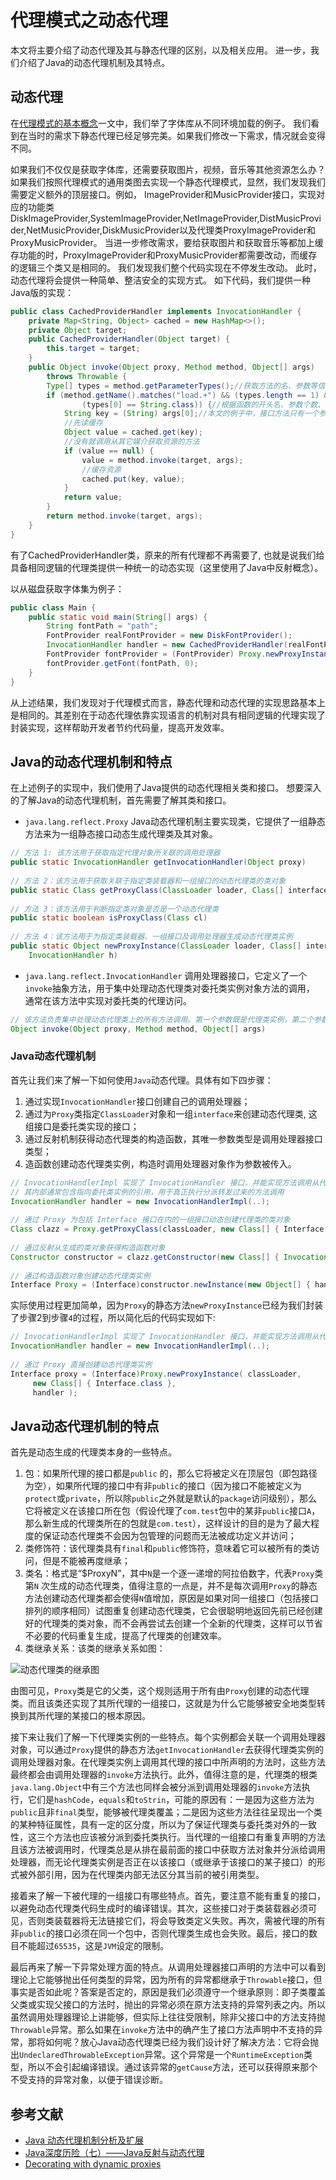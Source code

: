 # 代理模式之动态代理
本文将主要介绍了动态代理及其与静态代理的区别，以及相关应用。 进一步，我们介绍了Java的动态代理机制及其特点。

## 动态代理
在[代理模式的基本概念](./代理模式的基本概念.md)一文中，我们举了字体库从不同环境加载的例子。 我们看到在当时的需求下静态代理已经足够完美。如果我们修改一下需求，情况就会变得不同。 

如果我们不仅仅是获取字体库，还需要获取图片，视频，音乐等其他资源怎么办？ 如果我们按照代理模式的通用类图去实现一个静态代理模式，显然，我们发现我们需要定义额外的顶层接口。例如， ImageProvider和MusicProvider接口，实现对应的功能类DiskImageProvider,SystemImageProvider,NetImageProvider,DistMusicProvider,NetMusicProvider,DiskMusicProvider以及代理类ProxyImageProvider和ProxyMusicProvider。 当进一步修改需求，要给获取图片和获取音乐等都加上缓存功能的时，ProxyImageProvider和ProxyMusicProvider都需要改动，而缓存的逻辑三个类又是相同的。 我们发现我们整个代码实现在不停发生改动。 此时，动态代理将会提供一种简单、整洁安全的实现方式。 如下代码，我们提供一种Java版的实现：

```java
public class CachedProviderHandler implements InvocationHandler {
    private Map<String, Object> cached = new HashMap<>();
    private Object target;
    public CachedProviderHandler(Object target) {
        this.target = target;
    }
    public Object invoke(Object proxy, Method method, Object[] args)
        throws Throwable {
        Type[] types = method.getParameterTypes();//获取方法的名、参数等信息
        if (method.getName().matches("load.+") && (types.length == 1) &&
                (types[0] == String.class)) {//根据函数的开头名、参数个数、参数类型判断是否是获取资源的方法
            String key = (String) args[0];//本文的例子中，接口方法只有一个参数，获取的就是这个传入的参数
            //先读缓存
            Object value = cached.get(key);
            //没有就调用从其它媒介获取资源的方法
            if (value == null) {
                value = method.invoke(target, args);
                //缓存资源
                cached.put(key, value);
            }
            return value;
        }
        return method.invoke(target, args);
    }
}

```
有了CachedProviderHandler类，原来的所有代理都不再需要了, 也就是说我们给具备相同逻辑的代理类提供一种统一的动态实现（这里使用了Java中反射概念）。

以从磁盘获取字体集为例子：

```java
public class Main {
    public static void main(String[] args) {
        String fontPath = "path";
        FontProvider realFontProvider = new DiskFontProvider();
        InvocationHandler handler = new CachedProviderHandler(realFontProvider);
        FontProvider fontProvider = (FontProvider) Proxy.newProxyInstance(realFontProvider.getClass().getClassLoader(), realFontProvider.getClass().getInterfaces(), handler);//fontProvider就是动态创建的代理类实例
        fontProvider.getFont(fontPath, 0);
    }
}
```

从上述结果，我们发现对于代理模式而言，静态代理和动态代理的实现思路基本上是相同的。其差别在于动态代理依靠实现语言的机制对具有相同逻辑的代理实现了封装实现，这样帮助开发者节约代码量，提高开发效率。

## Java的动态代理机制和特点
在上述例子的实现中，我们使用了Java提供的动态代理相关类和接口。 想要深入的了解Java的动态代理机制，首先需要了解其类和接口。

- `java.lang.reflect.Proxy` Java动态代理机制主要实现类，它提供了一组静态方法来为一组静态接口动态生成代理类及其对象。

```java
// 方法 1: 该方法用于获取指定代理对象所关联的调用处理器
public static InvocationHandler getInvocationHandler(Object proxy) 
 
// 方法 2：该方法用于获取关联于指定类装载器和一组接口的动态代理类的类对象
public static Class getProxyClass(ClassLoader loader, Class[] interfaces) 
 
// 方法 3：该方法用于判断指定类对象是否是一个动态代理类
public static boolean isProxyClass(Class cl) 
 
// 方法 4：该方法用于为指定类装载器、一组接口及调用处理器生成动态代理类实例
public static Object newProxyInstance(ClassLoader loader, Class[] interfaces, 
    InvocationHandler h)
```

- `java.lang.reflect.InvocationHandler` 调用处理器接口，它定义了一个`invoke`抽象方法，用于集中处理动态代理类对委托类实例对象方法的调用， 通常在该方法中实现对委托类的代理访问。

```java
// 该方法负责集中处理动态代理类上的所有方法调用。第一个参数既是代理类实例，第二个参数是被调用的方法对象。第三个方法是调用参数。调用处理器根据这三个参数进行预处理或分派到委托类实例上发射执行
Object invoke(Object proxy, Method method, Object[] args)
```

### Java动态代理机制
首先让我们来了解一下如何使用`Java`动态代理。具体有如下四步骤：

1. 通过实现`InvocationHandler`接口创建自己的调用处理器；
2. 通过为`Proxy`类指定`ClassLoader`对象和一组`interface`来创建动态代理类, 这组接口是委托类实现的接口；
3. 通过反射机制获得动态代理类的构造函数，其唯一参数类型是调用处理器接口类型；
4. 造函数创建动态代理类实例，构造时调用处理器对象作为参数被传入。

```java
// InvocationHandlerImpl 实现了 InvocationHandler 接口，并能实现方法调用从代理类到委托类的分派转发
// 其内部通常包含指向委托类实例的引用，用于真正执行分派转发过来的方法调用
InvocationHandler handler = new InvocationHandlerImpl(..); 
 
// 通过 Proxy 为包括 Interface 接口在内的一组接口动态创建代理类的类对象
Class clazz = Proxy.getProxyClass(classLoader, new Class[] { Interface.class, ... }); 
 
// 通过反射从生成的类对象获得构造函数对象
Constructor constructor = clazz.getConstructor(new Class[] { InvocationHandler.class }); 
 
// 通过构造函数对象创建动态代理类实例
Interface Proxy = (Interface)constructor.newInstance(new Object[] { handler });
```
实际使用过程更加简单，因为`Proxy`的静态方法`newProxyInstance`已经为我们封装了步骤2到步骤`4`的过程，所以简化后的代码实现如下:

```java
// InvocationHandlerImpl 实现了 InvocationHandler 接口，并能实现方法调用从代理类到委托类的分派转发
InvocationHandler handler = new InvocationHandlerImpl(..); 
 
// 通过 Proxy 直接创建动态代理类实例
Interface proxy = (Interface)Proxy.newProxyInstance( classLoader, 
     new Class[] { Interface.class }, 
     handler );

```

## Java动态代理机制的特点
首先是动态生成的代理类本身的一些特点。
1. 包：如果所代理的接口都是`public` 的，那么它将被定义在顶层包（即包路径为空），如果所代理的接口中有非`public`的接口（因为接口不能被定义为`protect`或`private`，所以除`public`之外就是默认的`package`访问级别），那么它将被定义在该接口所在包（假设代理了`com.test`包中的某非`public`接口`A`，那么新生成的代理类所在的包就是`com.test`），这样设计的目的是为了最大程度的保证动态代理类不会因为包管理的问题而无法被成功定义并访问；
2. 类修饰符：该代理类具有`final`和`public`修饰符，意味着它可以被所有的类访问，但是不能被再度继承；
3. 类名：格式是“$ProxyN”，其中`N`是一个逐一递增的阿拉伯数字，代表`Proxy`类第`N` 次生成的动态代理类，值得注意的一点是，并不是每次调用`Proxy`的静态方法创建动态代理类都会使得`N`值增加，原因是如果对同一组接口（包括接口排列的顺序相同）试图重复创建动态代理类，它会很聪明地返回先前已经创建好的代理类的类对象，而不会再尝试去创建一个全新的代理类，这样可以节省不必要的代码重复生成，提高了代理类的创建效率。
4. 类继承关系：该类的继承关系如图：

![动态代理类的继承图](./images/dynamic-proxy-classes.png)

由图可见，`Proxy`类是它的父类，这个规则适用于所有由`Proxy`创建的动态代理类。而且该类还实现了其所代理的一组接口，这就是为什么它能够被安全地类型转换到其所代理的某接口的根本原因。

接下来让我们了解一下代理类实例的一些特点。每个实例都会关联一个调用处理器对象，可以通过`Proxy`提供的静态方法`getInvocationHandler`去获得代理类实例的调用处理器对象。在代理类实例上调用其代理的接口中所声明的方法时，这些方法最终都会由调用处理器的`invoke`方法执行。此外，值得注意的是，代理类的根类`java.lang.Object`中有三个方法也同样会被分派到调用处理器的`invoke`方法执行，它们是`hashCode`，`equals`和`toStrin`，可能的原因有：一是因为这些方法为`public`且非`final`类型，能够被代理类覆盖；二是因为这些方法往往呈现出一个类的某种特征属性，具有一定的区分度，所以为了保证代理类与委托类对外的一致性，这三个方法也应该被分派到委托类执行。当代理的一组接口有重复声明的方法且该方法被调用时，代理类总是从排在最前面的接口中获取方法对象并分派给调用处理器，而无论代理类实例是否正在以该接口（或继承于该接口的某子接口）的形式被外部引用，因为在代理类内部无法区分其当前的被引用类型。

接着来了解一下被代理的一组接口有哪些特点。首先，要注意不能有重复的接口，以避免动态代理类代码生成时的编译错误。其次，这些接口对于类装载器必须可见，否则类装载器将无法链接它们，将会导致类定义失败。再次，需被代理的所有非`public`的接口必须在同一个包中，否则代理类生成也会失败。最后，接口的数目不能超过`65535`，这是`JVM`设定的限制。

最后再来了解一下异常处理方面的特点。从调用处理器接口声明的方法中可以看到理论上它能够抛出任何类型的异常，因为所有的异常都继承于`Throwable`接口，但事实是否如此呢？答案是否定的，原因是我们必须遵守一个继承原则：即子类覆盖父类或实现父接口的方法时，抛出的异常必须在原方法支持的异常列表之内。所以虽然调用处理器理论上讲能够，但实际上往往受限制，除非父接口中的方法支持抛`Throwable`异常。那么如果在`invoke`方法中的确产生了接口方法声明中不支持的异常，那将如何呢？放心Java动态代理类已经为我们设计好了解决方法：它将会抛出`UndeclaredThrowableException`异常。这个异常是一个`RuntimeException`类型，所以不会引起编译错误。通过该异常的`getCause`方法，还可以获得原来那个不受支持的异常对象，以便于错误诊断。


## 参考文献

- [Java 动态代理机制分析及扩展](https://www.ibm.com/developerworks/cn/java/j-lo-proxy1/index.html)
- [Java深度历险（七）——Java反射与动态代理](http://www.infoq.com/cn/articles/cf-java-reflection-dynamic-proxy)
- [Decorating with dynamic proxies](https://www.ibm.com/developerworks/java/library/j-jtp08305/index.html)